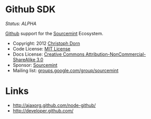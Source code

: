 Github SDK
==========

*Status: ALPHA*

[Github](http://github.com/) support for the [Sourcemint](http://sourcemint.com/) Ecosystem.

  * Copyright: 2012 [Christoph Dorn](http://www.christophdorn.com/)
  * Code License: [MIT License](http://www.opensource.org/licenses/mit-license.php)
  * Docs License: [Creative Commons Attribution-NonCommercial-ShareAlike 3.0](http://creativecommons.org/licenses/by-nc-sa/3.0/)
  * Sponsor: [Sourcemint](http://sourcemint.com/)
  * Mailing list: [groups.google.com/group/sourcemint](http://groups.google.com/group/sourcemint)


Links
=====

  * http://ajaxorg.github.com/node-github/
  * http://developer.github.com/
